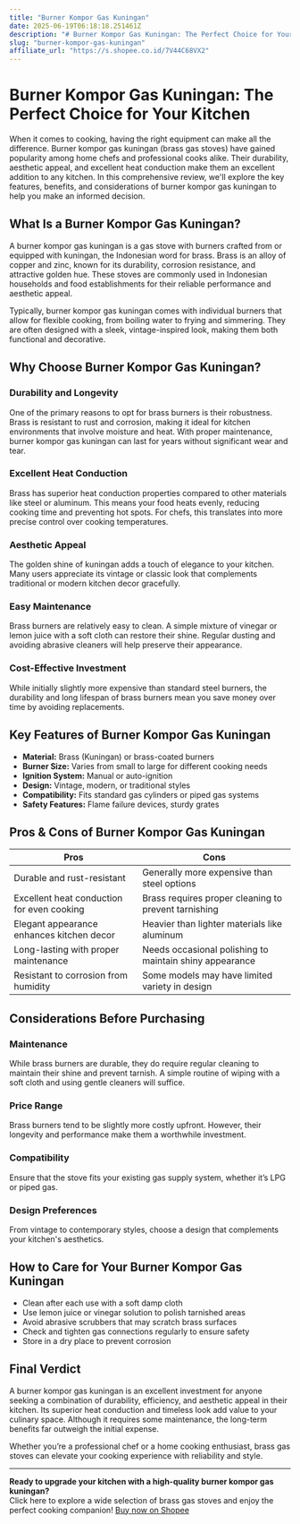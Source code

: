 ```yaml
---
title: "Burner Kompor Gas Kuningan"
date: 2025-06-19T06:18:18.251461Z
description: "# Burner Kompor Gas Kuningan: The Perfect Choice for Your Kitchen..."
slug: "burner-kompor-gas-kuningan"
affiliate_url: "https://s.shopee.co.id/7V44C68VX2"
---
```

# Burner Kompor Gas Kuningan: The Perfect Choice for Your Kitchen

When it comes to cooking, having the right equipment can make all the difference. Burner kompor gas kuningan (brass gas stoves) have gained popularity among home chefs and professional cooks alike. Their durability, aesthetic appeal, and excellent heat conduction make them an excellent addition to any kitchen. In this comprehensive review, we'll explore the key features, benefits, and considerations of burner kompor gas kuningan to help you make an informed decision.

## What Is a Burner Kompor Gas Kuningan?

A burner kompor gas kuningan is a gas stove with burners crafted from or equipped with kuningan, the Indonesian word for brass. Brass is an alloy of copper and zinc, known for its durability, corrosion resistance, and attractive golden hue. These stoves are commonly used in Indonesian households and food establishments for their reliable performance and aesthetic appeal.

Typically, burner kompor gas kuningan comes with individual burners that allow for flexible cooking, from boiling water to frying and simmering. They are often designed with a sleek, vintage-inspired look, making them both functional and decorative.

## Why Choose Burner Kompor Gas Kuningan?

### Durability and Longevity

One of the primary reasons to opt for brass burners is their robustness. Brass is resistant to rust and corrosion, making it ideal for kitchen environments that involve moisture and heat. With proper maintenance, burner kompor gas kuningan can last for years without significant wear and tear.

### Excellent Heat Conduction

Brass has superior heat conduction properties compared to other materials like steel or aluminum. This means your food heats evenly, reducing cooking time and preventing hot spots. For chefs, this translates into more precise control over cooking temperatures.

### Aesthetic Appeal

The golden shine of kuningan adds a touch of elegance to your kitchen. Many users appreciate its vintage or classic look that complements traditional or modern kitchen decor gracefully.

### Easy Maintenance

Brass burners are relatively easy to clean. A simple mixture of vinegar or lemon juice with a soft cloth can restore their shine. Regular dusting and avoiding abrasive cleaners will help preserve their appearance.

### Cost-Effective Investment

While initially slightly more expensive than standard steel burners, the durability and long lifespan of brass burners mean you save money over time by avoiding replacements.

## Key Features of Burner Kompor Gas Kuningan

- **Material:** Brass (Kuningan) or brass-coated burners
- **Burner Size:** Varies from small to large for different cooking needs
- **Ignition System:** Manual or auto-ignition
- **Design:** Vintage, modern, or traditional styles
- **Compatibility:** Fits standard gas cylinders or piped gas systems
- **Safety Features:** Flame failure devices, sturdy grates

## Pros & Cons of Burner Kompor Gas Kuningan

| **Pros** | **Cons** |
|--------------|--------------|
| Durable and rust-resistant | Generally more expensive than steel options |
| Excellent heat conduction for even cooking | Brass requires proper cleaning to prevent tarnishing |
| Elegant appearance enhances kitchen decor | Heavier than lighter materials like aluminum |
| Long-lasting with proper maintenance | Needs occasional polishing to maintain shiny appearance |
| Resistant to corrosion from humidity | Some models may have limited variety in design |

## Considerations Before Purchasing

### Maintenance

While brass burners are durable, they do require regular cleaning to maintain their shine and prevent tarnish. A simple routine of wiping with a soft cloth and using gentle cleaners will suffice.

### Price Range

Brass burners tend to be slightly more costly upfront. However, their longevity and performance make them a worthwhile investment.

### Compatibility

Ensure that the stove fits your existing gas supply system, whether it’s LPG or piped gas.

### Design Preferences

From vintage to contemporary styles, choose a design that complements your kitchen's aesthetics.

## How to Care for Your Burner Kompor Gas Kuningan

- Clean after each use with a soft damp cloth
- Use lemon juice or vinegar solution to polish tarnished areas
- Avoid abrasive scrubbers that may scratch brass surfaces
- Check and tighten gas connections regularly to ensure safety
- Store in a dry place to prevent corrosion

## Final Verdict

A burner kompor gas kuningan is an excellent investment for anyone seeking a combination of durability, efficiency, and aesthetic appeal in their kitchen. Its superior heat conduction and timeless look add value to your culinary space. Although it requires some maintenance, the long-term benefits far outweigh the initial expense.

Whether you’re a professional chef or a home cooking enthusiast, brass gas stoves can elevate your cooking experience with reliability and style.

---

**Ready to upgrade your kitchen with a high-quality burner kompor gas kuningan?**  
Click here to explore a wide selection of brass gas stoves and enjoy the perfect cooking companion! [Buy now on Shopee](https://s.shopee.co.id/7V44C68VX2)